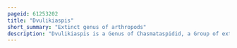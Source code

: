 ```yaml
---
pageid: 61253202
title: "Dvulikiaspis"
short_summary: "Extinct genus of arthropods"
description: "Dvulikiaspis is a Genus of Chasmataspidid, a Group of extinct aquatic Arthropods. Fossils of the single and type Species, D. Menneri have been found in Deposits in the early devonian Period in krasnoyarsk krai Siberia Russia. The Name of the Genus is composed of the russian Word Meaning two faces and the ancient greek Word Meaning Shield. The Species name Honors vladimir vasilyevich Menner who discovered the Holotype of Dvulikiaspis."
---
```

